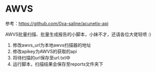 # AWVS

参考：https://github.com/0xa-saline/acunetix-api

AWVS批量扫描、批量生成报告的小脚本，小妹不才，还请各位大佬轻喷 :)

1. 修改awvs_url为本地awvs扫描器的地址
2. 修改apikey为AWVS的获取的api
3. 将待扫描的url保存至url.txt中
4. 运行脚本，扫描结果会保存至reports文件夹下
